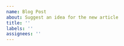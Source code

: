 ```yaml
---
name: Blog Post
about: Suggest an idea for the new article
title: ''
labels: ''
assignees: ''
---
```

